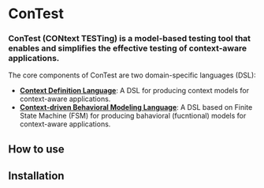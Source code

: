 # ConTest

### ConTest (CONtext TESTing) is a model-based testing tool that enables and simplifies the effective testing of context-aware applications.

The core components of ConTest are two domain-specific languages (DSL):
- [**Context Definition Language**](https://github.com/asadwan/cdl): A DSL for producing context models for context-aware applications.
- [**Context-driven Behavioral Modeling Language**](https://github.com/asadwan/cbml): A DSL based on Finite State Machine (FSM) for producing bahavioral (fucntional) models for context-aware applications.


## How to use 


## Installation
